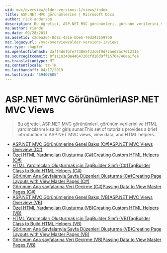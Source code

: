 ```yaml
---
uid: mvc/overview/older-versions-1/views/index
title: ASP.NET MVC görünümlerine | Microsoft Docs
author: rick-anderson
description: Bu öğretici, ASP.NET MVC görünümleri, görünüm verilerini ve HTML yardımcılarını kısa bir giriş sunar.
ms.author: riande
ms.date: 09/28/2011
ms.assetid: c2dea264-0d8c-4216-bbe5-70d2421597b0
msc.legacyurl: /mvc/overview/older-versions-1/views
msc.type: chapter
ms.openlocfilehash: 3aff4defbfe7738e5f33c6f9d72aed8ac7e12116
ms.sourcegitcommit: 0f1119340e4464720cfd16d0ff15764746ea1fea
ms.translationtype: MT
ms.contentlocale: tr-TR
ms.lasthandoff: 04/17/2019
ms.locfileid: "59407685"
---
```

# <a name="aspnet-mvc-views"></a><span data-ttu-id="2f73d-103">ASP.NET MVC Görünümleri</span><span class="sxs-lookup"><span data-stu-id="2f73d-103">ASP.NET MVC Views</span></span>

> <span data-ttu-id="2f73d-104">Bu öğretici, ASP.NET MVC görünümleri, görünüm verilerini ve HTML yardımcılarını kısa bir giriş sunar.</span><span class="sxs-lookup"><span data-stu-id="2f73d-104">This set of tutorials provides a brief introduction to ASP.NET MVC views, view data, and HTML helpers.</span></span>


- [<span data-ttu-id="2f73d-105">ASP.NET MVC Görünümlerine Genel Bakış (C#)</span><span class="sxs-lookup"><span data-stu-id="2f73d-105">ASP.NET MVC Views Overview (C#)</span></span>](asp-net-mvc-views-overview-cs.md)
- [<span data-ttu-id="2f73d-106">Özel HTML Yardımcıları Oluşturma (C#)</span><span class="sxs-lookup"><span data-stu-id="2f73d-106">Creating Custom HTML Helpers (C#)</span></span>](creating-custom-html-helpers-cs.md)
- [<span data-ttu-id="2f73d-107">HTML Yardımcıları Oluşturmak için TagBuilder Sınıfı (C#)</span><span class="sxs-lookup"><span data-stu-id="2f73d-107">TagBuilder Class to Build HTML Helpers (C#)</span></span>](using-the-tagbuilder-class-to-build-html-helpers-cs.md)
- [<span data-ttu-id="2f73d-108">Görünüm Ana Sayfalarıyla Sayfa Düzenleri Oluşturma (C#)</span><span class="sxs-lookup"><span data-stu-id="2f73d-108">Creating Page Layouts with View Master Pages (C#)</span></span>](creating-page-layouts-with-view-master-pages-cs.md)
- [<span data-ttu-id="2f73d-109">Görünüm Ana sayfalarına Veri Geçirme (C#)</span><span class="sxs-lookup"><span data-stu-id="2f73d-109">Passing Data to View Master Pages (C#)</span></span>](passing-data-to-view-master-pages-cs.md)
- [<span data-ttu-id="2f73d-110">ASP.NET MVC Görünümlerine Genel Bakış (VB)</span><span class="sxs-lookup"><span data-stu-id="2f73d-110">ASP.NET MVC Views Overview (VB)</span></span>](asp-net-mvc-views-overview-vb.md)
- [<span data-ttu-id="2f73d-111">Özel HTML Yardımcıları Oluşturma (VB)</span><span class="sxs-lookup"><span data-stu-id="2f73d-111">Creating Custom HTML Helpers (VB)</span></span>](creating-custom-html-helpers-vb.md)
- [<span data-ttu-id="2f73d-112">HTML Yardımcıları Oluşturmak için TagBuilder Sınıfı (VB)</span><span class="sxs-lookup"><span data-stu-id="2f73d-112">TagBuilder Class to Build HTML Helpers (VB)</span></span>](using-the-tagbuilder-class-to-build-html-helpers-vb.md)
- [<span data-ttu-id="2f73d-113">Görünüm Ana Sayfalarıyla Sayfa Düzenleri Oluşturma (VB)</span><span class="sxs-lookup"><span data-stu-id="2f73d-113">Creating Page Layouts with View Master Pages (VB)</span></span>](creating-page-layouts-with-view-master-pages-vb.md)
- [<span data-ttu-id="2f73d-114">Görünüm Ana sayfalarına Veri Geçirme (VB)</span><span class="sxs-lookup"><span data-stu-id="2f73d-114">Passing Data to View Master Pages (VB)</span></span>](passing-data-to-view-master-pages-vb.md)
